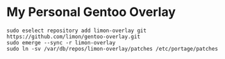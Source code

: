 # My Personal Gentoo Overlay
```
sudo eselect repository add limon-overlay git https://github.com/limon/gentoo-overlay.git
sudo emerge --sync -r limon-overlay
sudo ln -sv /var/db/repos/limon-overlay/patches /etc/portage/patches
```
